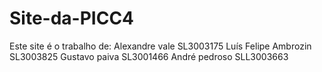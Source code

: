 # Site-da-PICC4
Este site é o trabalho de:
Alexandre vale SL3003175
Luís Felipe Ambrozin SL3003825
Gustavo paiva SL3001466
André pedroso SLL3003663